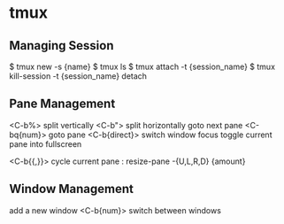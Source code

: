 # tmux

## Managing Session
$ tmux new -s {name}
$ tmux ls
$ tmux attach -t {session_name}
$ tmux kill-session -t {session_name}
<C-bd>          detach

## Pane Management
<C-b%>          split vertically
<C-b">          split horizontally
<C-bo>          goto next pane
<C-bq{num}>     goto pane
<C-b{direct}>   switch window focus
<C-bz>          toggle current pane into fullscreen

<C-b{{,}}>      cycle current pane
<C-b>: resize-pane -{U,L,R,D} {amount}

## Window Management
<C-bc>          add a new window
<C-b{num}>      switch between windows

